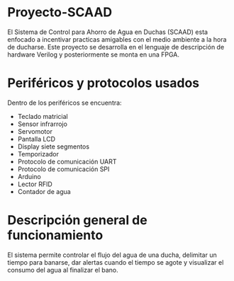 # Proyecto-SCAAD
El Sistema de Control para Ahorro de Agua en Duchas (SCAAD) esta enfocado a incentivar practicas amigables con el medio ambiente a la hora de ducharse.
Este proyecto se desarrolla en el lenguaje de descripción de hardware Verilog y posteriormente se monta en una FPGA.
# Periféricos y protocolos usados
Dentro de los periféricos se encuentra:
* Teclado matricial
* Sensor infrarrojo
* Servomotor
* Pantalla LCD
* Display siete segmentos
* Temporizador
* Protocolo de comunicación UART
* Protocolo de comunicación SPI
* Arduino
* Lector RFID
* Contador de agua
# Descripción general de funcionamiento
El sistema permite controlar el flujo del agua de una ducha, delimitar un tiempo para banarse, dar alertas cuando el tiempo se agote y visualizar el consumo del agua al finalizar el bano.
